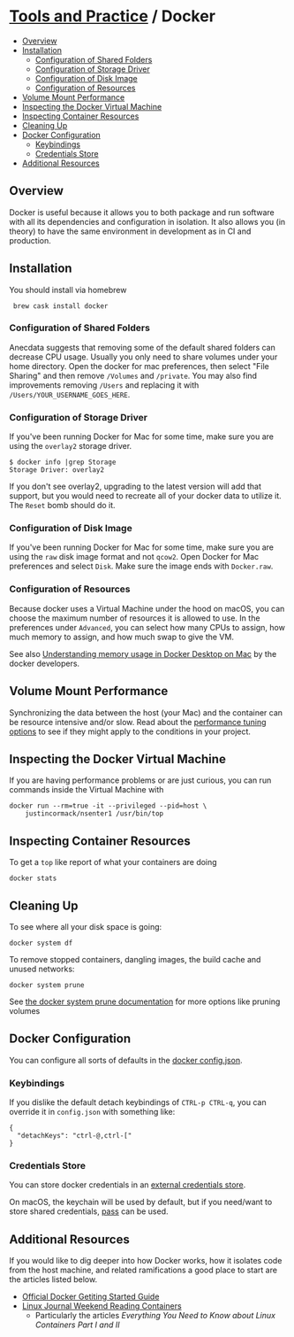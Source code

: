 # [Tools and Practice](../README.md) / Docker

<!-- mdformat-toc start --slug=github --no-anchors --maxlevel=6 --minlevel=2 -->

- [Overview](#overview)
- [Installation](#installation)
  - [Configuration of Shared Folders](#configuration-of-shared-folders)
  - [Configuration of Storage Driver](#configuration-of-storage-driver)
  - [Configuration of Disk Image](#configuration-of-disk-image)
  - [Configuration of Resources](#configuration-of-resources)
- [Volume Mount Performance](#volume-mount-performance)
- [Inspecting the Docker Virtual Machine](#inspecting-the-docker-virtual-machine)
- [Inspecting Container Resources](#inspecting-container-resources)
- [Cleaning Up](#cleaning-up)
- [Docker Configuration](#docker-configuration)
  - [Keybindings](#keybindings)
  - [Credentials Store](#credentials-store)
- [Additional Resources](#additional-resources)

<!-- mdformat-toc end -->

## Overview

Docker is useful because it allows you to both package and run
software with all its dependencies and configuration in isolation.  It
also allows you (in theory) to have the same environment in
development as in CI and production.

## Installation

You should install via homebrew

```
 brew cask install docker
```

### Configuration of Shared Folders

Anecdata suggests that removing some of the default shared folders can
decrease CPU usage.  Usually you only need to share volumes under your
home directory.  Open the docker for mac preferences, then select
"File Sharing" and then remove `/Volumes` and `/private`.  You may
also find improvements removing `/Users` and replacing it with
`/Users/YOUR_USERNAME_GOES_HERE`.

### Configuration of Storage Driver

If you've been running Docker for Mac for some time, make sure you are
using the `overlay2` storage driver.

```
$ docker info |grep Storage
Storage Driver: overlay2
```

If you don't see overlay2, upgrading to the latest version will add
that support, but you would need to recreate all of your docker data
to utilize it.  The `Reset` bomb should do it.

### Configuration of Disk Image

If you've been running Docker for Mac for some time, make sure you are
using the `raw` disk image format and not `qcow2`.  Open Docker for
Mac preferences and select `Disk`.  Make sure the image ends with
`Docker.raw`.

### Configuration of Resources

Because docker uses a Virtual Machine under the hood on macOS, you can
choose the maximum number of resources it is allowed to use. In the
preferences under `Advanced`, you can select how many CPUs to assign,
how much memory to assign, and how much swap to give the VM.

See also [Understanding memory usage in Docker Desktop on
Mac](https://docs.google.com/document/d/17ZiQC1Tp9iH320K-uqVLyiJmk4DHJ3c4zgQetJiKYQM/edit)
by the docker developers.

## Volume Mount Performance

Synchronizing the data between the host (your Mac) and the container
can be resource intensive and/or slow.  Read about the [performance
tuning options](https://docs.docker.com/docker-for-mac/osxfs-caching/)
to see if they might apply to the conditions in your project.

## Inspecting the Docker Virtual Machine

If you are having performance problems or are just curious, you can
run commands inside the Virtual Machine with

```
docker run --rm=true -it --privileged --pid=host \
    justincormack/nsenter1 /usr/bin/top
```

## Inspecting Container Resources

To get a `top` like report of what your containers are doing

```
docker stats
```

## Cleaning Up

To see where all your disk space is going:

```
docker system df
```

To remove stopped containers, dangling images, the build cache and
unused networks:

```
docker system prune
```

See [the docker system prune
documentation](https://docs.docker.com/engine/reference/commandline/system_prune/)
for more options like pruning volumes

## Docker Configuration

You can configure all sorts of defaults in the [docker
config.json](https://docs.docker.com/engine/reference/commandline/cli/#configuration-files).

### Keybindings

If you dislike the default detach keybindings of `CTRL-p CTRL-q`, you
can override it in `config.json` with something like:

```
{
  "detachKeys": "ctrl-@,ctrl-["
}
```

### Credentials Store

You can store docker credentials in an [external credentials
store](https://docs.docker.com/engine/reference/commandline/login/#credentials-store).

On macOS, the keychain will be used by default, but if you need/want
to store shared credentials, [pass](https://www.passwordstore.org/)
can be used.

## Additional Resources

If you would like to dig deeper into how Docker works, how it isolates code from the host machine, and related ramifications a good place to start are the articles listed below.

- [Official Docker Getiting Started Guide](https://docs.docker.com/get-started/)
- [Linux Journal Weekend Reading Containers](https://www.linuxjournal.com/content/weekend-reading-containers)
  - Particularly the articles _Everything You Need to Know about Linux Containers Part I and II_
